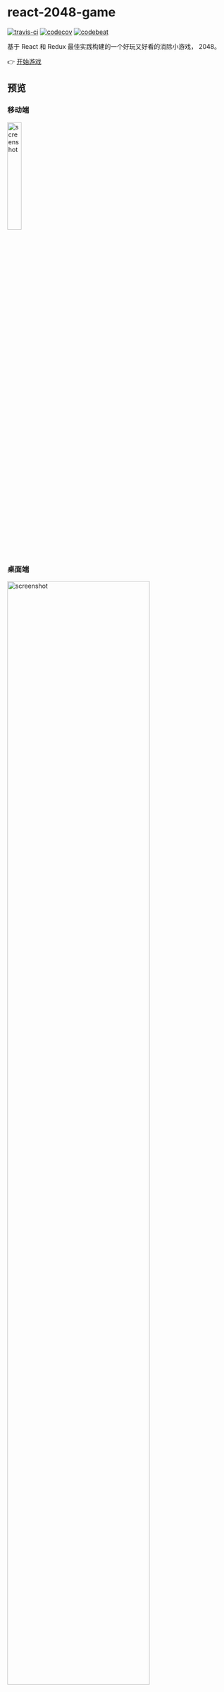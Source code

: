 # react-2048-game

[![travis-ci](https://travis-ci.org/devrsi0n/react-2048-game.svg?branch=master)](https://travis-ci.org/devrsi0n/react-2048-game)
[![codecov](https://codecov.io/gh/devrsi0n/react-2048-game/branch/master/graph/badge.svg)](https://codecov.io/gh/devrsi0n/react-2048-game)
[![codebeat](https://codebeat.co/badges/9b33ea0e-5cf5-44b3-9a52-438667fb2673)](https://codebeat.co/projects/github-com-devrsi0n-react-2048-game-master)

基于 React 和 Redux 最佳实践构建的一个好玩又好看的消除小游戏， 2048。

👉 [开始游戏](https://devrsi0n.github.io/react-2048-game/)

## 预览

### 移动端

<a href="https://devrsi0n.github.io/react-2048-game/">
    <img src="https://github.com/devrsi0n/react-2048-game/blob/master/screenshot-iPhone.png" width="25%" alt="screenshot">
</a>

### 桌面端

<a href="https://devrsi0n.github.io/react-2048-game/">
  <img src="https://github.com/devrsi0n/react-2048-game/blob/master/screenshot.png" width="80%" alt="screenshot">
</a>

## 运行 & 测试 & 打包

建议使用 yarn 来管理依赖包。

```bash
  git clone git@github.com:devrsi0n/react-2048-game.git
  cd react-2048-game
  yarn # 安装依赖包
  yarn start # 开启调试模式
  yarn test # 自动测试
  yarn build # 打包代码
```

## 踩坑记录

在调烟花动画的时候发现没效果，仔细对比了下 webpack 编译后的 css 文件发现所有的 @keyframes
的名字都加了 hash 值（也就是当成普通的局部 css 类名），解决办法就是在 @keyframes 的名字前面和整个 scss 文件添加伪类 :global，可以参考烟花的 scss 文件，这不是完美的解决办法(css 类名不再有局部特性)，后续再深挖一下。

## License

[MIT](http://opensource.org/licenses/MIT)
